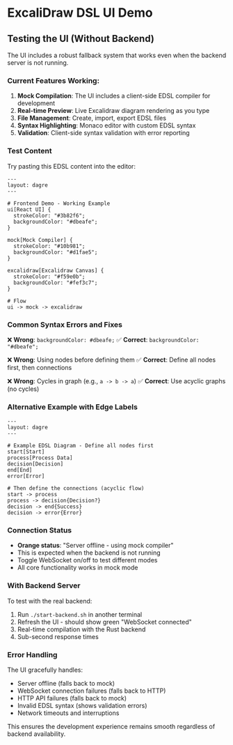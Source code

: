 # ExcaliDraw DSL UI Demo

## Testing the UI (Without Backend)

The UI includes a robust fallback system that works even when the backend server is not running.

### Current Features Working:

1. **Mock Compilation**: The UI includes a client-side EDSL compiler for development
2. **Real-time Preview**: Live Excalidraw diagram rendering as you type
3. **File Management**: Create, import, export EDSL files
4. **Syntax Highlighting**: Monaco editor with custom EDSL syntax
5. **Validation**: Client-side syntax validation with error reporting

### Test Content

Try pasting this EDSL content into the editor:

```edsl
---
layout: dagre
---

# Frontend Demo - Working Example
ui[React UI] {
  strokeColor: "#3b82f6";
  backgroundColor: "#dbeafe";
}

mock[Mock Compiler] {
  strokeColor: "#10b981";
  backgroundColor: "#d1fae5";
}

excalidraw[Excalidraw Canvas] {
  strokeColor: "#f59e0b";
  backgroundColor: "#fef3c7";
}

# Flow
ui -> mock -> excalidraw
```

### Common Syntax Errors and Fixes

❌ **Wrong**: `backgroundColor: #dbeafe;`
✅ **Correct**: `backgroundColor: "#dbeafe";`

❌ **Wrong**: Using nodes before defining them
✅ **Correct**: Define all nodes first, then connections

❌ **Wrong**: Cycles in graph (e.g., `a -> b -> a`)
✅ **Correct**: Use acyclic graphs (no cycles)

### Alternative Example with Edge Labels

```edsl
---
layout: dagre
---

# Example EDSL Diagram - Define all nodes first
start[Start]
process[Process Data]
decision[Decision]
end[End]
error[Error]

# Then define the connections (acyclic flow)
start -> process
process -> decision{Decision?}
decision -> end{Success}
decision -> error{Error}
```

### Connection Status

- **Orange status**: "Server offline - using mock compiler"
- This is expected when the backend is not running
- Toggle WebSocket on/off to test different modes
- All core functionality works in mock mode

### With Backend Server

To test with the real backend:

1. Run `./start-backend.sh` in another terminal
2. Refresh the UI - should show green "WebSocket connected"
3. Real-time compilation with the Rust backend
4. Sub-second response times

### Error Handling

The UI gracefully handles:
- Server offline (falls back to mock)
- WebSocket connection failures (falls back to HTTP)
- HTTP API failures (falls back to mock)
- Invalid EDSL syntax (shows validation errors)
- Network timeouts and interruptions

This ensures the development experience remains smooth regardless of backend availability.